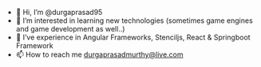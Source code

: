 - 👋 Hi, I’m @durgaprasad95
- 👀 I’m interested in learning new technologies (sometimes game engines and game development as well..)
- 👀 I’ve experience in Angular Frameworks, Stenciljs, React & Springboot Framework
- 📫 How to reach me durgaprasadmurthy@live.com

<!---
durgaprasad95/durgaprasad95 is a ✨ special ✨ repository because its `README.md` (this file) appears on your GitHub profile.
You can click the Preview link to take a look at your changes.
--->
